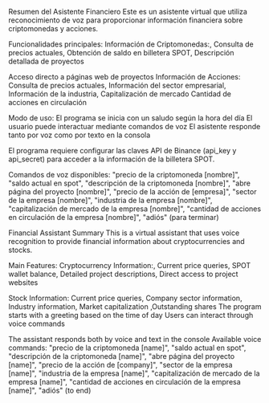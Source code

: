 Resumen del Asistente Financiero
Este es un asistente virtual que utiliza reconocimiento de voz para proporcionar información financiera sobre criptomonedas y acciones.

Funcionalidades principales: Información de Criptomonedas:, Consulta de precios actuales, Obtención de saldo en billetera SPOT, Descripción detallada de proyectos

Acceso directo a páginas web de proyectos
Información de Acciones: Consulta de precios actuales, Información del sector empresarial, Información de la industria, Capitalización de mercado
Cantidad de acciones en circulación

Modo de uso:
El programa se inicia con un saludo según la hora del día
El usuario puede interactuar mediante comandos de voz
El asistente responde tanto por voz como por texto en la consola

 El programa requiere configurar las claves API de Binance (api_key y api_secret) para acceder a la información de la billetera SPOT.

Comandos de voz disponibles:
"precio de la criptomoneda [nombre]", "saldo actual en spot", "descripción de la criptomoneda [nombre]", "abre página del proyecto [nombre]", "precio de la acción de [empresa]", "sector de la empresa [nombre]", "industria de la empresa [nombre]", "capitalización de mercado de la empresa [nombre]", "cantidad de acciones en circulación de la empresa [nombre]", "adiós" (para terminar)

Financial Assistant Summary
This is a virtual assistant that uses voice recognition to provide financial information about cryptocurrencies and stocks.

Main Features: Cryptocurrency Information:, Current price queries, SPOT wallet balance, Detailed project descriptions, Direct access to project websites

Stock Information: Current price queries, Company sector information, Industry information, Market capitalization ,Outstanding shares
The program starts with a greeting based on the time of day
Users can interact through voice commands

The assistant responds both by voice and text in the console
Available voice commands: "precio de la criptomoneda [name]", "saldo actual en spot", "descripción de la criptomoneda [name]", "abre página del proyecto [name]", "precio de la acción de [company]", "sector de la empresa [name]", "industria de la empresa [name]", "capitalización de mercado de la empresa [name]", "cantidad de acciones en circulación de la empresa [name]", "adiós" (to end)
